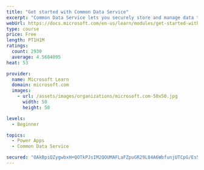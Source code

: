 ```yaml
---
title: "Get started with Common Data Service"
excerpt: "Common Data Service lets you securely store and manage data that's used by business applications. Standard and custom entities within Common Data Service provide a secure and cloud-based storage option for your data."
webUrl: https://docs.microsoft.com/en-us/learn/modules/get-started-with-powerapps-common-data-service/
type: course
price: Free
length: PT1H1M
ratings:
  count: 2930
  average: 4.5604095
heat: 53

provider:
  name: Microsoft Learn
  domain: microsoft.com
  images:
    - url: /assets/images/organizations/microsoft.com-50x50.jpg
      width: 50
      height: 50

levels:
  - Beginner

topics:
  - Power Apps
  - Common Data Service

secured: "OAkBpiQZygwbxH+QOTkPJsIM2QOUMAFLaFZpuGR29L84A6WbfunjUTCpG/Es5EdxomkEKahpDnBJ3Ui6t/9Z3rxINmuGkxSrPFERLeXRcbmWi/EHFEenM5il+K1viI9N/1GIXB52ftczC/X1KT5jfq2CRzWo4P7SfiZnDOwgUzP0Fmz+Al5faIvfMqkzNhJ4ILGWOKL6LAD5MVePSH6e1qOTzAwM6D59Zr+TGU6sV1ZlKqatmjasCFO2dboZa4IlAhJb8mWzxV2GFB2F9KTe3WCmnbvw3/NRl1R/S1qTSmfbt9kIBxlE3A0qwFCZE7d2Tw4HmCx07XuUbS0beg0XxkOqL3ssWeS2fB4GYUi7OIM3ZZzErOMbawGnQKrbFemrD+MBA6DnR/GrHnkEGfKC+lZEPn/SaRHEbZGy/6Aan7o=;axhZR6hrsBv//Z1JT+tK7A=="
---
```


